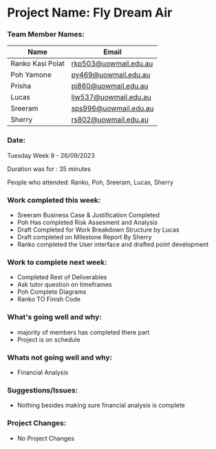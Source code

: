 # Project Name: Fly Dream Air

### Team Member Names:
|     Name      |     Email     | 
| ------------- | ------------- |
| Ranko Kasi Polat  |rkp503@uowmail.edu.au  |
| Poh Yamone        | py469@uowmail.edu.au  |
| Prisha            | pj860@uowmail.edu.au|
| Lucas             | ljw537@uowmail.edu.au|
| Sreeram           | sps996@uowmail.edu.au  |
| Sherry            | rs802@uowmail.edu.au |

### Date: 

Tuesday Week 9  - 26/09/2023

Duration was for : 35 minutes

People who attended: Ranko, Poh, Sreeram, Lucas, Sherry

### Work completed this week:

- Sreeram Business Case & Justification Completed
- Poh Has completed Risk Assesment and Analysis
- Draft Completed for Work Breakdown Structure by Lucas
- Draft completed on Milestone Report By Sherry
- Ranko completed the User interface and drafted point development
  
### Work to complete next week:

- Completed Rest of Deliverables
- Ask tutor question on timeframes
- Poh Complete Diagrams
- Ranko TO Finish Code

### What's going well and why:

- majority of members has completed there part
- Project is on schedule

### Whats not going well and why:

- Financial Analysis

### Suggestions/Issues:

- Nothing besides making sure financial analysis is complete

### Project Changes:

- No Project Changes



